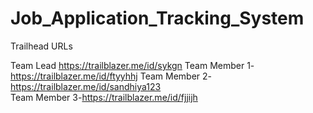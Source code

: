 # Job_Application_Tracking_System

Trailhead URLs 

Team Lead  https://trailblazer.me/id/sykgn 
Team Member 1-https://trailblazer.me/id/ftyyhhj
Team Member 2-https://trailblazer.me/id/sandhiya123  
Team Member 3-https://trailblazer.me/id/fjjijh
